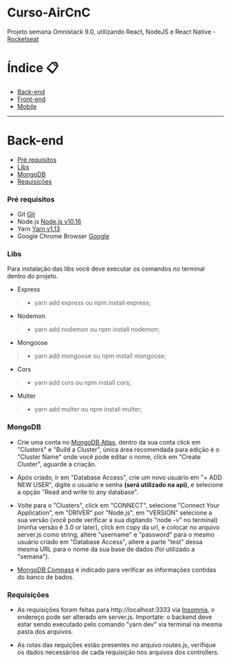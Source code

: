 # Curso-AirCnC
Projeto semana Omnistack 9.0, utilizando React, NodeJS e React Native - [Rocketseat](https://rocketseat.com.br/)

Índice :clipboard: 
=============================

- [Back-end](#back-end)
- [Front-end](#front-end)
- [Mobile](#mobile)

----------------------------------

# Back-end

- [Pré requisitos](#pré-requisitos)
- [Libs](#libs)
- [MongoDB](#mongodb)
- [Requisições](#requisições)


### Pré requisitos

- Git [Git](https://git-scm.com)
- Node.js [Node.js v10.16](https://nodejs.org/)
- Yarn [Yarn v1.13](https://yarnpkg.com/)
- Google Chrome Browser [Google](https://www.google.pt/intl/pt-PT/chrome/?brand=CHBD&gclid=CjwKCAiAxMLvBRBNEiwAKhr-nMvKg5nZhwHd__xLE-Mume31jYijN5WLG991vsf4owDGK4VNHWtrEhoCNRgQAvD_BwE&gclsrc=aw.ds)

### Libs

Para instalação das libs você deve executar os comandos no terminal dentro do projeto.

* Express
>	* yarn add express ou npm install express;

* Nodemon
>	* yarn add nodemon ou npm install nodemon;

* Mongoose
>	* yarn add mongoose ou npm install mongoose;

* Cors
>	* yarn add cors ou npm install cors;

* Multer
>	* yarn add multer ou npm install multer;

### MongoDB

* Crie uma conta no [MongoDB Atlas](https://www.mongodb.com/cloud/atlas), dentro da sua conta click em "Clusters" e "Build a Cluster", única área recomendada para edição é o 
"Cluster Name" onde você pode editar o nome, click em "Create Cluster", aguarde a criação. 

* Após criado, ir em "Database Access", crie um novo usuário em "+ ADD NEW USER", digite o usuário e senha **(será utilizado na 
api)**, e selecione a opção "Read and write to any database".

* Volte para o "Clusters", click em "CONNECT", selecione "Connect Your Application", em "DRIVER" por "Node.js", em "VERSION" 
selecione a sua versão (você pode verificar a sua digitando "node -v" no terminal) (minha versão é 3.0 or later), click em 
copy da url, e colocar no arquivo server.js como string, altere "username" e "password" para o mesmo usuário criado em 
"Database Access", altere a parte "test" dessa mesma URL para o nome da sua base de dados (foi utilizado a "semana").

* [MongoDB Compass](https://www.mongodb.com/products/compass) é indicado para verificar as informações contidas do banco de bados.

### Requisições

* As requisições foram feitas para http://localhost:3333 via [Insomnia](https://insomnia.rest/download/), o endereço pode ser 
alterado em server.js. Importate: o backend deve estar sendo executado pelo comando "yarn dev" via terminal na 
mesma pasta dos arquivos.

* As rotas das requições estão presentes no arquivo routes.js, verifique os dados necessários de cada requisição nos arquivos
dos controllers.
